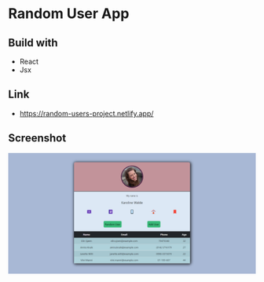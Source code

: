 
# Random User App

## Build with

- React
- Jsx

## Link
- https://random-users-project.netlify.app/

## Screenshot

<img src="src/asset/Random User App.png" alt="user" style="zoom: 200%;" />

